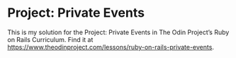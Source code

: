 # Project: Private Events

This is my solution for the Project: Private Events in The Odin Project’s Ruby on Rails Curriculum. Find it at https://www.theodinproject.com/lessons/ruby-on-rails-private-events.
